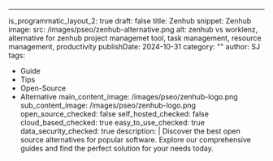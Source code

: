 ---
is_programmatic_layout_2: true
draft: false
title: Zenhub
snippet: Zenhub
image:
  src: /images/pseo/zenhub-alternative.png
  alt: zenhub vs worklenz, alternative for zenhub project managemet tool, task management, resource management, productivity
publishDate: 2024-10-31
category: ""
author: SJ
tags:
  - Guide
  - Tips
  - Open-Source
  - Alternative
main_content_image: /images/pseo/zenhub-logo.png
sub_content_image: /images/pseo/zenhub-logo.png
open_source_checked: false
self_hosted_checked: false
cloud_based_checked: true
easy_to_use_checked: true
data_security_checked: true
description: |
   Discover the best open source alternatives for popular software. Explore our comprehensive guides and find the perfect solution for your needs today.